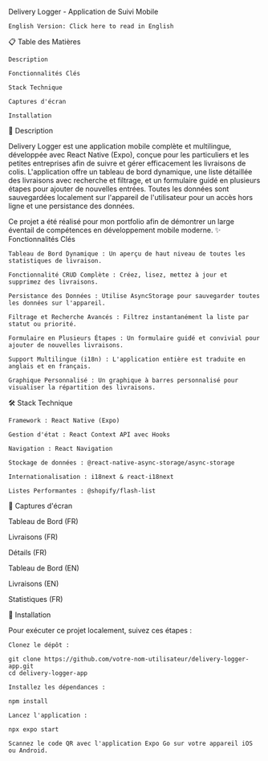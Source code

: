 Delivery Logger - Application de Suivi Mobile

    English Version: Click here to read in English

📋 Table des Matières

    Description

    Fonctionnalités Clés

    Stack Technique

    Captures d'écran

    Installation

📝 Description

Delivery Logger est une application mobile complète et multilingue, développée avec React Native (Expo), conçue pour les particuliers et les petites entreprises afin de suivre et gérer efficacement les livraisons de colis. L'application offre un tableau de bord dynamique, une liste détaillée des livraisons avec recherche et filtrage, et un formulaire guidé en plusieurs étapes pour ajouter de nouvelles entrées. Toutes les données sont sauvegardées localement sur l'appareil de l'utilisateur pour un accès hors ligne et une persistance des données.

Ce projet a été réalisé pour mon portfolio afin de démontrer un large éventail de compétences en développement mobile moderne.
✨ Fonctionnalités Clés

    Tableau de Bord Dynamique : Un aperçu de haut niveau de toutes les statistiques de livraison.

    Fonctionnalité CRUD Complète : Créez, lisez, mettez à jour et supprimez des livraisons.

    Persistance des Données : Utilise AsyncStorage pour sauvegarder toutes les données sur l'appareil.

    Filtrage et Recherche Avancés : Filtrez instantanément la liste par statut ou priorité.

    Formulaire en Plusieurs Étapes : Un formulaire guidé et convivial pour ajouter de nouvelles livraisons.

    Support Multilingue (i18n) : L'application entière est traduite en anglais et en français.

    Graphique Personnalisé : Un graphique à barres personnalisé pour visualiser la répartition des livraisons.

🛠️ Stack Technique

    Framework : React Native (Expo)

    Gestion d'état : React Context API avec Hooks

    Navigation : React Navigation

    Stockage de données : @react-native-async-storage/async-storage

    Internationalisation : i18next & react-i18next

    Listes Performantes : @shopify/flash-list

📸 Captures d'écran

Tableau de Bord (FR)
	

Livraisons (FR)
	

Détails (FR)


	


	


Tableau de Bord (EN)
	

Livraisons (EN)
	

Statistiques (FR)


	


	


🚀 Installation

Pour exécuter ce projet localement, suivez ces étapes :

    Clonez le dépôt :

    git clone https://github.com/votre-nom-utilisateur/delivery-logger-app.git
    cd delivery-logger-app

    Installez les dépendances :

    npm install

    Lancez l'application :

    npx expo start

    Scannez le code QR avec l'application Expo Go sur votre appareil iOS ou Android.